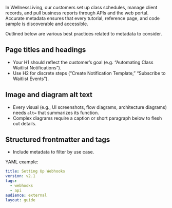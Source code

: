 In WellnessLiving, our customers set up class schedules, manage client records, and pull business reports through APIs and the web portal. Accurate metadata ensures that every tutorial, reference page, and code sample is discoverable and accessible.

Outlined below are various best practices related to metadata to consider.

## Page titles and headings

* Your H1 should reflect the customer’s goal (e.g. “Automating Class Waitlist Notifications”).
* Use H2 for discrete steps (“Create Notification Template,” “Subscribe to Waitlist Events”).

## Image and diagram alt text

* Every visual (e.g., UI screenshots, flow diagrams, architecture diagrams) needs `alt=` that summarizes its function.
* Complex diagrams require a caption or short paragraph below to flesh out details.

## Structured frontmatter and tags

* Include metadata to filter by use case.

YAML example:
``` yaml
title: Setting Up Webhooks
version: v2.1
tags:
  - webhooks
  - api
audience: external
layout: guide
```